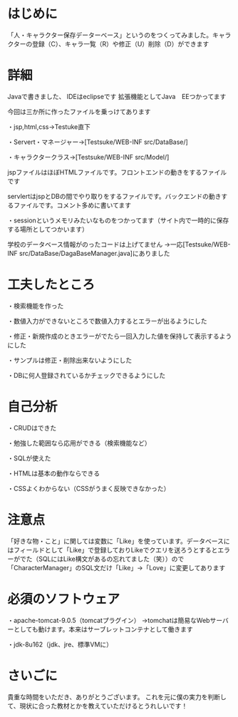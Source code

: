 # はじめに
「人・キャラクター保存データーベース」というのをつくってみました。キャラクターの登録（C）、キャラ一覧（R）や修正（U）削除（D）ができます


# 詳細
Javaで書きました、
IDEはeclipseです
拡張機能としてJava　EEつかってます

今回は三か所に作ったファイルを乗っけてあります

・jsp,html,css→Testuke直下

・Servert・マネージャー→[Testsuke/WEB-INF src/DataBase/]

・キャラクタークラス→[Testsuke/WEB-INF src/Model/]

jspファイルはほぼHTMLファイルです。フロントエンドの動きをするファイルです

servlertはjspとDBの間でやり取りをするファイルです。バックエンドの動きするファイルです。コメント多めに書いてます

・sessionというメモリみたいなものをつかってます（サイト内で一時的に保存する場所としてつかいます）

学校のデータベース情報がのったコードは上げてません
→一応[Testsuke/WEB-INF src/DataBase/DagaBaseManager.java]にありました

# 工夫したところ
・検索機能を作った

・数値入力ができないところで数値入力するとエラーが出るようにした

・修正・新規作成のときエラーがでたら一回入力した値を保持して表示するようにした

・サンプルは修正・削除出来ないようにした


・DBに何人登録されているかチェックできるようにした

# 自己分析
・CRUDはできた

・勉強した範囲なら応用ができる（検索機能など）

・SQLが使えた

・HTMLは基本の動作ならできる

・CSSよくわからない（CSSがうまく反映できなかった）

# 注意点
「好きな物・こと」に関しては変数に「Like」を使っています。データベースにはフィールドとして「Like」で登録しておりLikeでクエリを送ろうとするとエラーがでた（SQLにはLike構文があるの忘れてました（笑））ので「CharacterManager」のSQL文だけ「Like」→「Love」に変更してあります

# 必須のソフトウェア
・apache-tomcat-9.0.5（tomcatプラグイン）
→tomchatは簡易なWebサーバーとしても動けます。本来はサーブレットコンテナとして働きます

・jdk-8u162（jdk、jre、標準VMに）

# さいごに
貴重な時間をいただき、ありがとうございます。
これを元に僕の実力を判断して、現状に合った教材とかを教えていただけるとうれしいです！
